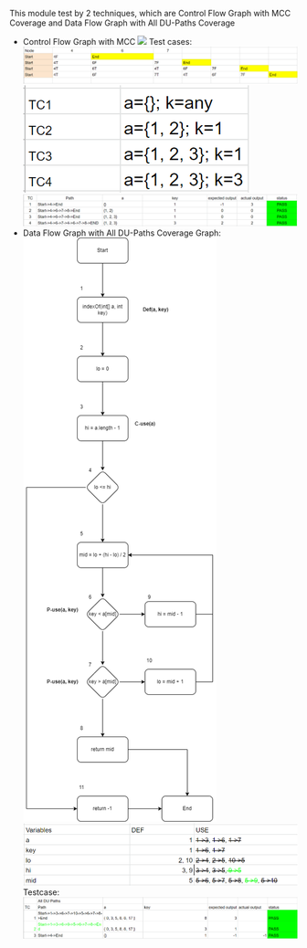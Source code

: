 This module test by 2 techniques, which are Control Flow Graph with MCC Coverage and Data Flow Graph with All DU-Paths Coverage

* Control Flow Graph with MCC
![](mage/1.png)
Test cases:
![](image/CFG/p2.png)
![](image/CFG//03.png)
![](image/CFG//04.png)
* Data Flow Graph with All DU-Paths Coverage
Graph:
![](image/DFG/06.png)
![](image/DFG/05.png)
Testcase:
![](image/DFG/07.png)
